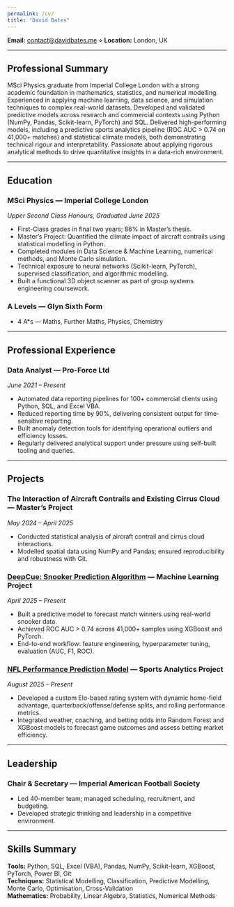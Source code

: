 ```yaml
---
permalink: /cv/
title: "David Bates"
---
```


**Email:** [contact@davidbates.me](mailto:contact@davidbates.me) ⋄ **Location:** London, UK  

---

## **Professional Summary**
MSci Physics graduate from Imperial College London with a strong academic foundation in mathematics, statistics, and numerical modelling. Experienced in applying machine learning, data science, and simulation techniques to complex real-world datasets. Developed and validated predictive models across research and commercial contexts using Python (NumPy, Pandas, Scikit-learn, PyTorch) and SQL. Delivered high-performing models, including a predictive sports analytics pipeline (ROC AUC > 0.74 on 41,000+ matches) and statistical climate models, both demonstrating technical rigour and interpretability. Passionate about applying rigorous analytical methods to drive quantitative insights in a data-rich environment.

---

## **Education**

### **MSci Physics — Imperial College London**  
*Upper Second Class Honours, Graduated June 2025*  
- First-Class grades in final two years; 86% in Master’s thesis.  
- Master’s Project: Quantified the climate impact of aircraft contrails using statistical modelling in Python.  
- Completed modules in Data Science & Machine Learning, numerical methods, and Monte Carlo simulation.  
- Technical exposure to neural networks (Scikit-learn, PyTorch), supervised classification, and algorithmic modelling.  
- Built a functional 3D object scanner as part of group systems engineering coursework.  

### **A Levels — Glyn Sixth Form**  
- 4 A*s — Maths, Further Maths, Physics, Chemistry  

---

## **Professional Experience**

### **Data Analyst — Pro-Force Ltd**  
*June 2021 – Present*  
- Automated data reporting pipelines for 100+ commercial clients using Python, SQL, and Excel VBA.  
- Reduced reporting time by 90%, delivering consistent output for time-sensitive reporting.  
- Built anomaly detection tools for identifying operational outliers and efficiency losses.  
- Regularly delivered analytical support under pressure using self-built tooling and queries.  

---

## **Projects**

### **The Interaction of Aircraft Contrails and Existing Cirrus Cloud — Master’s Project**  
*May 2024 – April 2025*  
- Conducted statistical analysis of aircraft contrail and cirrus cloud interactions.  
- Modelled spatial data using NumPy and Pandas; ensured reproducibility and robustness with Git.  

### [**DeepCue: Snooker Prediction Algorithm**](https://davidbates.me/deepcue/) — Machine Learning Project  
*April 2025 – Present*  
- Built a predictive model to forecast match winners using real-world snooker data.  
- Achieved ROC AUC > 0.74 across 41,000+ samples using XGBoost and PyTorch.  
- End-to-end workflow: feature engineering, hyperparameter tuning, evaluation (AUC, F1, ROC).  

### [**NFL Performance Prediction Model**](https://davidbates.me/nfl/) — Sports Analytics Project
*August 2025 – Present*
- Developed a custom Elo-based rating system with dynamic home-field advantage, quarterback/offense/defense splits, and rolling performance metrics.
- Integrated weather, coaching, and betting odds into Random Forest and XGBoost models to forecast game outcomes and assess betting market efficiency.

---

## **Leadership**

### **Chair & Secretary — Imperial American Football Society**  
- Led 40-member team; managed scheduling, recruitment, and budgeting.  
- Developed strategic thinking and leadership in a competitive environment.  

---

## **Skills Summary**
**Tools:** Python, SQL, Excel (VBA), Pandas, NumPy, Scikit-learn, XGBoost, PyTorch, Power BI, Git  
**Techniques:** Statistical Modelling, Classification, Predictive Modelling, Monte Carlo, Optimisation, Cross-Validation  
**Mathematics:** Probability, Linear Algebra, Statistics, Numerical Methods  
